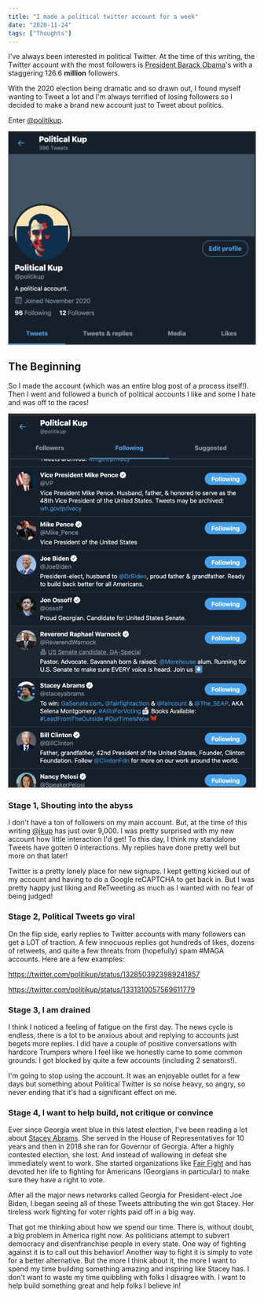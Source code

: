 ```yaml
---
title: "I made a political twitter account for a week"
date: "2020-11-24"
tags: ["Thoughts"]
---
```


I've always been interested in political Twitter. At the time of this writing, the Twitter account with the most followers is [President Barack Obama](https://twitter.com/BarackObama)'s with a staggering 126.6 **million** followers.

With the 2020 election being dramatic and so drawn out, I found myself wanting to Tweet a lot and I'm always terrified of losing followers so I decided to make a brand new account just to Tweet about politics.

Enter [@politikup](https://twitter.com/politikup).

![My New Twitter account @politikup](/img/politikup.png)

## The Beginning

So I made the account (which was an entire blog post of a process itself!). Then I went and followed a bunch of political accounts I like and some I hate and was off to the races!

![My following list](/img/following.png)

### Stage 1, Shouting into the abyss

I don't have a ton of followers on my main account. But, at the time of this writing [@jkup](https://twitter.com/jkup) has just over 9,000. I was pretty surprised with my new account how little interaction I'd get! To this day, I think my standalone Tweets have gotten 0 interactions. My replies have done pretty well but more on that later!

Twitter is a pretty lonely place for new signups. I kept getting kicked out of my account and having to do a Google reCAPTCHA to get back in. But I was pretty happy just liking and ReTweeting as much as I wanted with no fear of being judged!

### Stage 2, Political Tweets go viral

On the flip side, early replies to Twitter accounts with many followers can get a LOT of traction. A few innocuous replies got hundreds of likes, dozens of retweets, and quite a few threats from (hopefully) spam #MAGA accounts. Here are a few examples:

https://twitter.com/politikup/status/1328503923989241857

https://twitter.com/politikup/status/1331310057569611779

### Stage 3, I am drained

I think I noticed a feeling of fatigue on the first day. The news cycle is endless, there is a lot to be anxious about and replying to accounts just begets more replies. I did have a couple of positive conversations with hardcore Trumpers where I feel like we honestly came to some common grounds. I got blocked by quite a few accounts (including 2 senators!).

I'm going to stop using the account. It was an enjoyable outlet for a few days but something about Political Twitter is so noise heavy, so angry, so never ending that it's had a significant effect on me.

### Stage 4, I want to help build, not critique or convince

Ever since Georgia went blue in this latest election, I've been reading a lot about [Stacey Abrams](https://twitter.com/staceyabrams). She served in the House of Representatives for 10 years and then in 2018 she ran for Governor of Georgia. After a highly contested election, she lost. And instead of wallowing in defeat she immediately went to work. She started organizations like [Fair Fight](https://fairfight.com/) and has devoted her life to fighting for Americans (Georgians in particular) to make sure they have a right to vote.

After all the major news networks called Georgia for President-elect Joe Biden, I began seeing all of these Tweets attributing the win got Stacey. Her tireless work fighting for voter rights paid off in a big way.

That got me thinking about how we spend our time. There is, without doubt, a big problem in America right now. As politicians attempt to subvert democracy and disenfranchise people in every state. One way of fighting against it is to call out this behavior! Another way to fight it is simply to vote for a better alternative. But the more I think about it, the more I want to spend my time building something amazing and inspiring like Stacey has. I don't want to waste my time quibbling with folks I disagree with. I want to help build something great and help folks I believe in!
